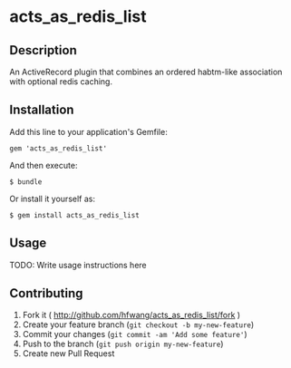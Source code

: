 # acts_as_redis_list

## Description

An ActiveRecord plugin that combines an ordered habtm-like association with optional redis caching.

## Installation

Add this line to your application's Gemfile:

    gem 'acts_as_redis_list'

And then execute:

    $ bundle

Or install it yourself as:

    $ gem install acts_as_redis_list

## Usage

TODO: Write usage instructions here

## Contributing

1. Fork it ( http://github.com/hfwang/acts_as_redis_list/fork )
2. Create your feature branch (`git checkout -b my-new-feature`)
3. Commit your changes (`git commit -am 'Add some feature'`)
4. Push to the branch (`git push origin my-new-feature`)
5. Create new Pull Request

